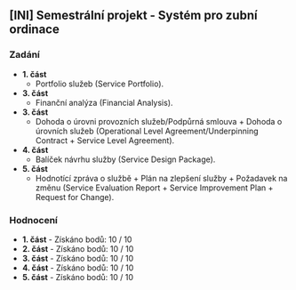 ## [INI] Semestrální projekt - Systém pro zubní ordinace

### Zadání

- **1. část** 
	- Portfolio služeb (Service Portfolio).
- **3. část** 
	- Finanční analýza (Financial Analysis).
- **3. část** 
	- Dohoda o úrovni provozních služeb/Podpůrná smlouva + Dohoda o úrovních služeb (Operational Level Agreement/Underpinning Contract + Service Level Agreement).
- **4. část** 
	- Balíček návrhu služby (Service Design Package).
- **5. část** 
	- Hodnotící zpráva o službě + Plán na zlepšení služby + Požadavek na změnu (Service Evaluation Report + Service Improvement Plan + Request for Change).


### Hodnocení 

- **1. část** - Získáno bodů: 10 / 10
- **2. část** - Získáno bodů: 10 / 10
- **3. část** - Získáno bodů: 10 / 10
- **4. část** - Získáno bodů: 10 / 10
- **5. část** - Získáno bodů: 10 / 10
